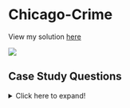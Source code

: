 # Chicago-Crime

View my solution [here](https://github.com/sahmed008/Chicago-Crime/blob/main/Crime%26Weather.md)

<img src="https://www.chicagomag.com/wp-content/archive/city-life/March-2018/What-We-Can-Do-About-Crime-in-Chicago/ScreenShot2018-03-12at10.19.00AM.png">

## Case Study Questions

<details>
<summary>
Click here to expand!
</summary>

##### 1. How many total crimes were reported in 2021?
##### 2. What is the count of Homicides, Battery and Assaults reported?
##### 3. What are the top ten communities that had the most crimes reported?
##### 4. What are the top ten communities that had the least amount of crimes reported?
##### 5. What month had the most crimes reported?
##### 6. What month had the most homicides and what was the average and median temperature?
##### 7. What weekday were most crimes committed?
##### 8. What are the top ten city streets that have had the most reported crimes?
##### 9. What are the top ten city streets that have had the most homicides including ties?
##### 10. What are the top ten city streets that have had the most burglaries?
##### 11. What was the number of reported crimes on the hottest day of the year vs the coldest?
##### 12. What is the number and types of reported crimes on Michigan Ave (The Rodeo Drive of the Midwest)?
##### 13. What are the top 5 least reported crime, how many arrests were made and the percentage of arrests made?
##### 14. What is the percentage of domestic violence crimes?
##### 15. Display how many crimes were reported on a monthly basis in chronological order. What is the month to month percentage change of crimes reported?
##### 16. Display the most consecutive days where a homicide occured and the timeframe.
##### 17. What are the top 10 most common locations for reported crimes and their frequency depending on the season?
##### 18. What is the Month, day of the week and the number of homicides that occured in a babershop or beauty salon?
